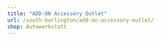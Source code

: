 ```yaml
---
title: "ADD-ON Accessory Outlet"
url: /south-burlington/add-on-accessory-outlet/
shop: Autowerkstatt
---
```

